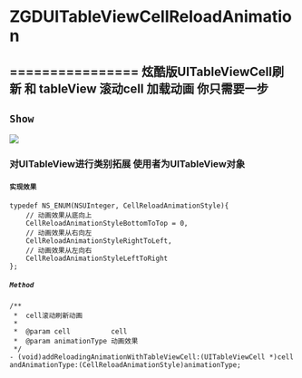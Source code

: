 # ZGDUITableViewCellReloadAnimation
================
炫酷版UITableViewCell刷新 和 tableView 滚动cell 加载动画   你只需要一步
-----------------------------

## `Show`
![](https://github.com/guodongZhao/ZGDUITableViewCellReloadAnimation/raw/master/testShow.gif)

### 对UITableView进行类别拓展   使用者为UITableView对象

#### `实现效果`
```objc
typedef NS_ENUM(NSUInteger, CellReloadAnimationStyle){
    // 动画效果从底向上
    CellReloadAnimationStyleBottomToTop = 0,
    // 动画效果从右向左
    CellReloadAnimationStyleRightToLeft,
    // 动画效果从左向右
    CellReloadAnimationStyleLeftToRight
};
```

##### `Method`
```objc
/**
 *  cell滚动刷新动画
 *
 *  @param cell          cell
 *  @param animationType 动画效果
 */
- (void)addReloadingAnimationWithTableViewCell:(UITableViewCell *)cell
andAnimationType:(CellReloadAnimationStyle)animationType;
```
